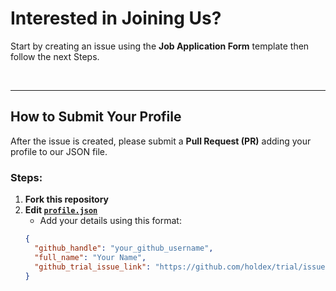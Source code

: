 # Interested in Joining Us?

Start by creating an issue using the **Job Application Form** template then follow the next Steps.

<br>

---
## How to Submit Your Profile  

After the issue is created, please submit a **Pull Request (PR)** adding your profile to our JSON file.  

### Steps:
1. **Fork this repository**  
2. **Edit [`profile.json`](https://github.com/holdex/trial/blob/main/profile-submission.json)**
   - Add your details using this format:  
   ```json
   {
     "github_handle": "your_github_username",
     "full_name": "Your Name",
     "github_trial_issue_link": "https://github.com/holdex/trial/issues/your_issue_number"
   }
